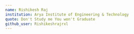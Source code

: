 ```yaml
---
name: Rishikesh Raj
institution: Arya Institute of Engineering & Technology
quote: Don't Study me You won't Graduate
github_user: Rishikeshrajrxl
---
```

